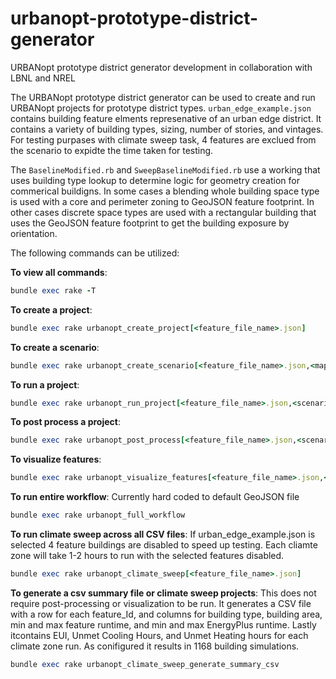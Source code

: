 # urbanopt-prototype-district-generator
URBANopt prototype district generator development in collaboration with LBNL and NREL

The URBANopt prototype district generator can be used to create and run URBANopt projects for prototype
district types. `urban_edge_example.json` contains building feature elments represenative of an urban edge district. It contains a variety of building types, sizing, number of stories, and vintages. For testing purpases with climate sweep task, 4 features are exclued from the scenario to expidte the time taken for testing.

The `BaselineModified.rb` and `SweepBaselineModified.rb` use a working that uses building type lookup to determine logic for geometry creation for commerical buildigns. In some cases a blending whole building space type is used with a core and perimeter zoning to GeoJSON feature footprint. In other cases discrete space types are used with a rectangular building that uses the GeoJSON feature footprint to get the building exposure by orientation.

The following commands can be utilized: 

**To view all commands**: 

```ruby
bundle exec rake -T
```

**To create a project**: 

```ruby
bundle exec rake urbanopt_create_project[<feature_file_name>.json]
```

**To create a scenario**:


```ruby
bundle exec rake urbanopt_create_scenario[<feature_file_name>.json,<mapper_name>.rb]
```


**To run a project**: 

```ruby
bundle exec rake urbanopt_run_project[<feature_file_name>.json,<scenario_name>.csv]
```

**To post process a project**:

```ruby
bundle exec rake urbanopt_post_process[<feature_file_name>.json,<scenario_name>.csv]
```

**To visualize features**:

```ruby
bundle exec rake urbanopt_visualize_features[<feature_file_name>.json,<scenario_name>.csv]
```

**To run entire workflow**: Currently hard coded to default GeoJSON file

```ruby
bundle exec rake urbanopt_full_workflow
```

**To run climate sweep across all CSV files**: If urban_edge_example.json is selected 4 feature buildings are disabled to speed up testing. Each cliamte zone will take 1-2 hours to run with the selected features disabled.

```ruby
bundle exec rake urbanopt_climate_sweep[<feature_file_name>.json]
```

**To generate a csv summary file or climate sweep projects**: This does not require post-processing or visualization to be run. It generates a CSV file with a row for each feature_Id, and columns for building type, building area, min and max feature runtime, and min and max EnergyPlus runtime. Lastly itcontains EUI, Unmet Cooling Hours, and Unmet Heating hours for each climate zone run. As conifigured it results in 1168 building simulations.

```ruby
bundle exec rake urbanopt_climate_sweep_generate_summary_csv
```